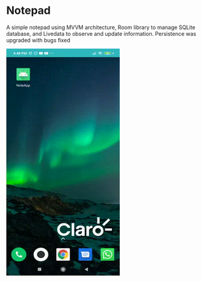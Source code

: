 # Notepad
A simple notepad using MVVM architecture, Room library to manage SQLite database, and Livedata to observe and update information.
Persistence was upgraded with bugs fixed

![](Notepad-Test.gif)
